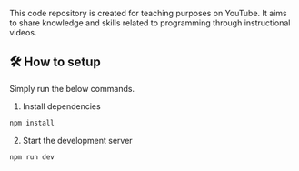 This code repository is created for teaching purposes on YouTube. It aims to share knowledge and skills related to programming through instructional videos.

## 🛠 How to setup

Simply run the below commands.

1. Install dependencies
```sh
npm install
```

2. Start the development server
```sh
npm run dev
```